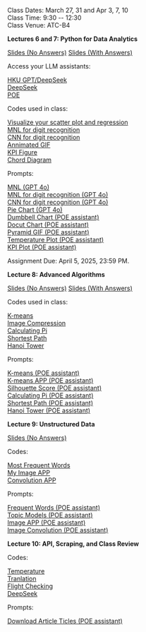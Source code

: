 Class Dates: March 27, 31 and Apr 3, 7, 10     
Class Time: 9:30 -- 12:30    
Class Venue: ATC-B4      

            
**Lectures 6 and 7: Python for Data Analytics**       

[Slides (No Answers)](https://ximarketing.github.io/class/Python/67-pre.pdf) [Slides (With Answers)](https://ximarketing.github.io/class/Python/67.pdf)           

Access your LLM assistants: 

[HKU GPT/DeepSeek](https://chatgpt.hku.hk/home)        
[DeepSeek](https://www.deepseek.com/)        
[POE](https://poe.com/)       

Codes used in class:     

[Visualize your scatter plot and regression](https://ximarketing.github.io/class/Python/regressionvisualizationAPP.txt)       
[MNL for digit recognition](https://ximarketing.github.io/class/Python/MNIST_MNL_train_and_APP.txt)       
[CNN for digit recognition](https://ximarketing.github.io/class/Python/MNIST_ANN_train_and_APP.txt)       
[Annimated GIF](https://ximarketing.github.io/class/Python/annimatedGIF.txt)          
[KPI Figure](https://ximarketing.github.io/class/Python/KPIfigure.txt)        
[Chord Diagram](https://ximarketing.github.io/class/Python/ChordDiagram.txt)       

Prompts:       
                   
[MNL (GPT 4o)](https://ximarketing.github.io/class/Python/MNLprompt.pdf)             
[MNL for digit recognition (GPT 4o)](https://ximarketing.github.io/class/Python/MNLdigit.pdf)             
[CNN for digit recognition (GPT 4o)](https://ximarketing.github.io/class/Python/CNNprompt.pdf)            
[Pie Chart (GPT 4o)](https://ximarketing.github.io/class/Python/piechartprompt.pdf)            
[Dumbbell Chart (POE assistant)](https://poe.com/s/Ao1Y9JI8ZjEyGhsHIvxe)        
[Docut Chart (POE assistant)](https://poe.com/s/7UYRSeXsPuJ8M38K24yS)       
[Pyramid GIF (POE assistant)](https://poe.com/s/0P06Fx21l9pHIsyV8LAz)       
[Temperature Plot (POE assistant)](https://poe.com/s/7L1Cy6y2we8H2S6gy6x5)       
[KPI Plot (POE assistant)](https://poe.com/s/fo78eeSGwHmbnWkUqZr0)         

Assignment Due: April 5, 2025, 23:59 PM.         

**Lecture 8: Advanced Algorithms**         
          
[Slides (No Answers)](https://ximarketing.github.io/class/Python/8-pre.pdf) [Slides (With Answers)](https://ximarketing.github.io/class/Python/8-pre.pdf)             
          
Codes used in class:     

[K-means](https://ximarketing.github.io/class/Python/kmeansAPP.txt)        
[Image Compression](https://ximarketing.github.io/class/Python/image_compression.txt)       
[Calculating Pi](https://ximarketing.github.io/class/Python/picode.txt)        
[Shortest Path](https://ximarketing.github.io/class/Python/dynamicprogrammingAPP.txt)        
[Hanoi Tower](https://ximarketing.github.io/class/Python/hanoi.txt)        

Prompts:

[K-means (POE assistant)](https://poe.com/s/Pi7O0ZZB1f0B8rDxQI21)       
[K-means APP (POE assistant)](https://poe.com/s/4sWUvc2IEtgRNvvGgCbE)        
[Silhouette Score (POE assistant)](https://poe.com/s/oah3vaVvb1KV883Gdo51)        
[Calculating Pi (POE assistant)](https://poe.com/s/5ZT01uSKXTffilSOTfTc)            
[Shortest Path (POE assistant)](https://poe.com/s/2pKO4xkTRDjL9KdFS90d)        
[Hanoi Tower (POE assistant)](https://poe.com/s/HBoPP3oTzsxHw6JXbYEv)          
        
**Lecture 9: Unstructured Data**      

[Slides (No Answers)](https://ximarketing.github.io/class/Python/9-pre.pdf)        

Codes:      

[Most Frequent Words](https://ximarketing.github.io/class/Python/frequent.txt)        
[My Image APP](https://ximarketing.github.io/class/Python/imageapp.txt)        
[Convolution APP](https://ximarketing.github.io/class/Python/kernel.txt)        

Prompts:       

[Frequent Words (POE assistant)](https://poe.com/s/URH7Mn4QLG30cCndISPJ)          
[Topic Models (POE assistant)](https://poe.com/s/9VRVTFtQnDXidpjITl2m)         
[Image APP (POE assistant)](https://poe.com/s/6Qrv73TCVWnrlOPyoKEU)        
[Image Convolution (POE assistant)](https://poe.com/s/OacIeAi27axBxeN3L3nb)            

        
**Lecture 10: API, Scraping, and Class Review**            

Codes:      

[Temperature](https://ximarketing.github.io/class/Python/temperatureAPP.txt)        
[Tranlation](https://ximarketing.github.io/class/Python/translate.txt)        
[Flight Checking](https://ximarketing.github.io/class/Python/flightAPP.txt)        
[DeepSeek](https://ximarketing.github.io/class/Python/deepseek.txt)         

Prompts:      

[Download Article Ticles (POE assistant)](https://poe.com/s/3FkHqze7VIye7lpjHYtf)        




